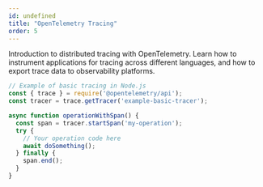 ```yaml
---
id: undefined
title: "OpenTelemetry Tracing"
order: 5
---
```


Introduction to distributed tracing with OpenTelemetry. Learn how to instrument applications for tracing across different languages, and how to export trace data to observability platforms.

```typescript
// Example of basic tracing in Node.js
const { trace } = require('@opentelemetry/api');
const tracer = trace.getTracer('example-basic-tracer');

async function operationWithSpan() {
  const span = tracer.startSpan('my-operation');
  try {
    // Your operation code here
    await doSomething();
  } finally {
    span.end();
  }
}
```
